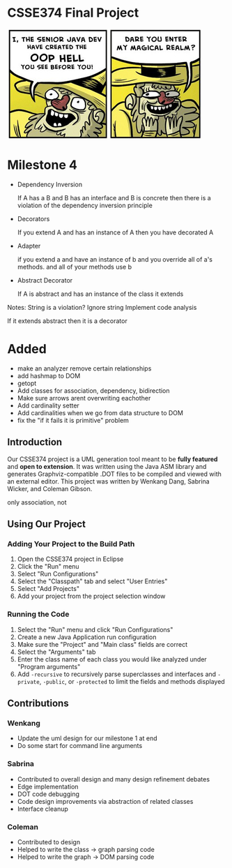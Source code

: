 
# CSSE374 Final Project

![Java Hell](./input_output/JavaHell.jpg)

# Milestone 4
- Dependency Inversion

  If A has a B and B has an interface and B is concrete then there is a
  violation of the dependency inversion principle

- Decorators

  If you extend A and has an instance of A then you have
  decorated A

- Adapter

  if you extend a and have an instance of b and you override all of a's methods.
  and all of your methods use b

- Abstract Decorator

  If A is abstract and has an instance of the class it extends

Notes:
  String is a violation? Ignore string
  Implement code analysis

  If it extends abstract then it is a decorator


# Added
- make an analyzer remove certain relationships
- add hashmap to DOM
- getopt
- Add classes for association, dependency, bidirection
- Make sure arrows arent overwriting eachother
- Add cardinality setter
- Add cardinalities when we go from data structure to DOM
- fix the "if it fails it is primitive" problem

## Introduction

Our CSSE374 project is a UML generation tool meant to be **fully featured** and
**open to extension**. It was written using the Java ASM library and generates
Graphviz-compatible .DOT files to be compiled and viewed with an external editor. This
project was written by Wenkang Dang, Sabrina Wicker, and Coleman Gibson.

only association, not


## Using Our Project

### Adding Your Project to the Build Path
1. Open the CSSE374 project in Eclipse
2. Click the "Run" menu
3. Select "Run Configurations"
4. Select the "Classpath" tab and select "User Entries"
5. Select "Add Projects"
6. Add your project from the project selection window

### Running the Code
1. Select the "Run" menu and click "Run Configurations"
2. Create a new Java Application run configuration
3. Make sure the "Project" and "Main class" fields are correct
4. Select the "Arguments" tab
5. Enter the class name of each class you would like analyzed under "Program
   arguments"
6. Add `-recursive` to recursively parse superclasses and interfaces and
   `-private`, `-public`, or `-protected` to limit the fields and methods
   displayed


## Contributions

### Wenkang
- Update the uml design for our milestone 1 at end
- Do some start for command line arguments


### Sabrina
- Contributed to overall design and many design refinement debates
- Edge implementation
- DOT code debugging
- Code design improvements via abstraction of related classes
- Interface cleanup

### Coleman
- Contributed to design
- Helped to write the class -> graph parsing code
- Helped to write the graph -> DOM parsing code
